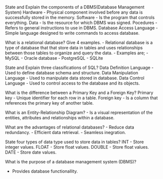State and Explain the components of a DBMS(Database Management System)
          Hardware - Physical component involved before any data is successfully stored in the memory.
          Software - Is the program that controls everything.
          Data - Is the resource for which DBMS was signed.
          Pocedures - Refers to general instructions to use in DBMS.
          Database Access Language - Simple language designed to write commands to access database.
          
What is a relational database? Give 4 examples.
    - Relational database is a type of database that that store data in tables and uses relationships between those tables to organize and query the data.
    - Examples are; 
               - MySQL
               - Oracle database
               - PostgreSQL
               - SQLite
               
State and Explain three classifications of SQL?
      Data Definition Language - Used to define database schema and structure.
      Data Manipulation Language - Used to manipulate data stored in database.
      Data Control Language - Used to control access to the database and its objects.
      
What is the difference between a Primary Key and a Foreign Key?
        Primary key - Unique identifier for each row in a table.
        Foreign key - Is a column that references the primary key of another table.

What is an Entity-Relationship Diagram?
    - Is a visual representation of the entities, attributes and relationships within a database.
    
What are the advantages of relational databases?
         - Reduce data redundancy.
         - Efficient data retrieval.
         - Seamless inegration.
         
State four types of data type used to store data in tables?
     INT - Store integer values.
     FLOAT - Store float values.
     DOUBLE - Store float values.
     DATE - Store date values.
     
What is the purpose of a database management system (DBMS)?
   - Provides database functionallity.
